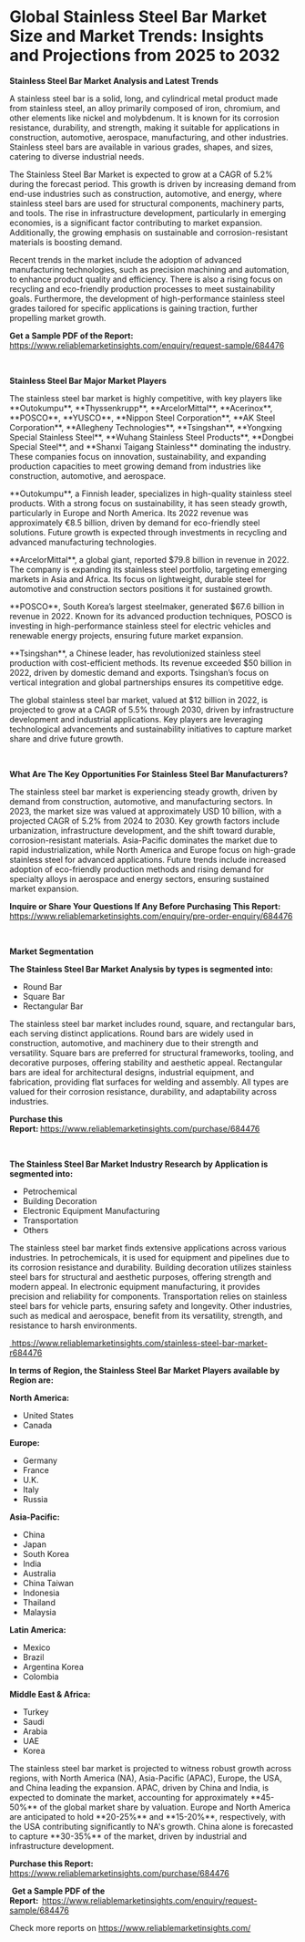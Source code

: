 <p><h1>Global Stainless Steel Bar Market Size and Market Trends: Insights and Projections from 2025 to 2032</h1></p><p><strong>Stainless Steel Bar Market Analysis and Latest Trends</strong></p>
<p><p>A stainless steel bar is a solid, long, and cylindrical metal product made from stainless steel, an alloy primarily composed of iron, chromium, and other elements like nickel and molybdenum. It is known for its corrosion resistance, durability, and strength, making it suitable for applications in construction, automotive, aerospace, manufacturing, and other industries. Stainless steel bars are available in various grades, shapes, and sizes, catering to diverse industrial needs.</p><p>The Stainless Steel Bar Market is expected to grow at a CAGR of 5.2% during the forecast period. This growth is driven by increasing demand from end-use industries such as construction, automotive, and energy, where stainless steel bars are used for structural components, machinery parts, and tools. The rise in infrastructure development, particularly in emerging economies, is a significant factor contributing to market expansion. Additionally, the growing emphasis on sustainable and corrosion-resistant materials is boosting demand.</p><p>Recent trends in the market include the adoption of advanced manufacturing technologies, such as precision machining and automation, to enhance product quality and efficiency. There is also a rising focus on recycling and eco-friendly production processes to meet sustainability goals. Furthermore, the development of high-performance stainless steel grades tailored for specific applications is gaining traction, further propelling market growth.</p></p>
<p><strong>Get a Sample PDF of the Report:&nbsp;</strong> <a href="https://www.reliablemarketinsights.com/enquiry/request-sample/684476?utm_campaign=1948&utm_medium=2&utm_source=Github&utm_content=ia&utm_term=20012025&utm_id=stainless-steel-bar">https://www.reliablemarketinsights.com/enquiry/request-sample/684476</a></p>
<p>&nbsp;</p>
<p><strong>Stainless Steel Bar Major Market Players</strong></p>
<p><p>The stainless steel bar market is highly competitive, with key players like **Outokumpu**, **Thyssenkrupp**, **ArcelorMittal**, **Acerinox**, **POSCO**, **YUSCO**, **Nippon Steel Corporation**, **AK Steel Corporation**, **Allegheny Technologies**, **Tsingshan**, **Yongxing Special Stainless Steel**, **Wuhang Stainless Steel Products**, **Dongbei Special Steel**, and **Shanxi Taigang Stainless** dominating the industry. These companies focus on innovation, sustainability, and expanding production capacities to meet growing demand from industries like construction, automotive, and aerospace.</p><p>**Outokumpu**, a Finnish leader, specializes in high-quality stainless steel products. With a strong focus on sustainability, it has seen steady growth, particularly in Europe and North America. Its 2022 revenue was approximately €8.5 billion, driven by demand for eco-friendly steel solutions. Future growth is expected through investments in recycling and advanced manufacturing technologies.</p><p>**ArcelorMittal**, a global giant, reported $79.8 billion in revenue in 2022. The company is expanding its stainless steel portfolio, targeting emerging markets in Asia and Africa. Its focus on lightweight, durable steel for automotive and construction sectors positions it for sustained growth.</p><p>**POSCO**, South Korea’s largest steelmaker, generated $67.6 billion in revenue in 2022. Known for its advanced production techniques, POSCO is investing in high-performance stainless steel for electric vehicles and renewable energy projects, ensuring future market expansion.</p><p>**Tsingshan**, a Chinese leader, has revolutionized stainless steel production with cost-efficient methods. Its revenue exceeded $50 billion in 2022, driven by domestic demand and exports. Tsingshan’s focus on vertical integration and global partnerships ensures its competitive edge.</p><p>The global stainless steel bar market, valued at $12 billion in 2022, is projected to grow at a CAGR of 5.5% through 2030, driven by infrastructure development and industrial applications. Key players are leveraging technological advancements and sustainability initiatives to capture market share and drive future growth.</p></p>
<p>&nbsp;</p>
<p><strong>What Are The Key Opportunities For Stainless Steel Bar Manufacturers?</strong></p>
<p><p>The stainless steel bar market is experiencing steady growth, driven by demand from construction, automotive, and manufacturing sectors. In 2023, the market size was valued at approximately USD 10 billion, with a projected CAGR of 5.2% from 2024 to 2030. Key growth factors include urbanization, infrastructure development, and the shift toward durable, corrosion-resistant materials. Asia-Pacific dominates the market due to rapid industrialization, while North America and Europe focus on high-grade stainless steel for advanced applications. Future trends include increased adoption of eco-friendly production methods and rising demand for specialty alloys in aerospace and energy sectors, ensuring sustained market expansion.</p></p>
<p><strong>Inquire or Share Your Questions If Any Before Purchasing This Report:</strong> <a href="https://www.reliablemarketinsights.com/enquiry/pre-order-enquiry/684476?utm_campaign=1948&utm_medium=2&utm_source=Github&utm_content=ia&utm_term=20012025&utm_id=stainless-steel-bar">https://www.reliablemarketinsights.com/enquiry/pre-order-enquiry/684476</a></p>
<p>&nbsp;</p>
<p><strong>Market Segmentation</strong></p>
<p><strong>The Stainless Steel Bar Market Analysis by types is segmented into:</strong></p>
<p><ul><li>Round Bar</li><li>Square Bar</li><li>Rectangular Bar</li></ul></p>
<p><p>The stainless steel bar market includes round, square, and rectangular bars, each serving distinct applications. Round bars are widely used in construction, automotive, and machinery due to their strength and versatility. Square bars are preferred for structural frameworks, tooling, and decorative purposes, offering stability and aesthetic appeal. Rectangular bars are ideal for architectural designs, industrial equipment, and fabrication, providing flat surfaces for welding and assembly. All types are valued for their corrosion resistance, durability, and adaptability across industries.</p></p>
<p><strong>Purchase this Report:&nbsp;</strong><a href="https://www.reliablemarketinsights.com/purchase/684476?utm_campaign=1948&utm_medium=2&utm_source=Github&utm_content=ia&utm_term=20012025&utm_id=stainless-steel-bar">https://www.reliablemarketinsights.com/purchase/684476</a></p>
<p>&nbsp;</p>
<p><strong>The Stainless Steel Bar Market Industry Research by Application is segmented into:</strong></p>
<p><ul><li>Petrochemical</li><li>Building Decoration</li><li>Electronic Equipment Manufacturing</li><li>Transportation</li><li>Others</li></ul></p>
<p><p>The stainless steel bar market finds extensive applications across various industries. In petrochemicals, it is used for equipment and pipelines due to its corrosion resistance and durability. Building decoration utilizes stainless steel bars for structural and aesthetic purposes, offering strength and modern appeal. In electronic equipment manufacturing, it provides precision and reliability for components. Transportation relies on stainless steel bars for vehicle parts, ensuring safety and longevity. Other industries, such as medical and aerospace, benefit from its versatility, strength, and resistance to harsh environments.</p></p>
<p><a href="https://www.reliablemarketinsights.com/stainless-steel-bar-market-r684476?utm_campaign=1948&utm_medium=2&utm_source=Github&utm_content=ia&utm_term=20012025&utm_id=stainless-steel-bar">&nbsp;https://www.reliablemarketinsights.com/stainless-steel-bar-market-r684476</a></p>
<p><strong>In terms of Region, the Stainless Steel Bar Market Players available by Region are:</strong></p>
<p>
    <p> <strong> North America: </strong>
        <ul>
            <li>United States</li>
            <li>Canada</li>
        </ul>
        </p> 
    <p> <strong> Europe: </strong>
        <ul>
            <li>Germany</li>
            <li>France</li>
            <li>U.K.</li>
            <li>Italy</li>
            <li>Russia</li>
        </ul>
        </p> 
    <p> <strong> Asia-Pacific: </strong>
        <ul>
            <li>China</li>
            <li>Japan</li>
            <li>South Korea</li>
            <li>India</li>
            <li>Australia</li>
            <li>China Taiwan</li>
            <li>Indonesia</li>
            <li>Thailand</li>
            <li>Malaysia</li>
        </ul>
        </p> 
    <p> <strong> Latin America: </strong>
        <ul>
            <li>Mexico</li>
            <li>Brazil</li>
            <li>Argentina Korea</li>
            <li>Colombia</li>
        </ul>
        </p> 
    <p> <strong> Middle East & Africa: </strong>
        <ul>
            <li>Turkey</li>
            <li>Saudi</li>
            <li>Arabia</li>
            <li>UAE</li>
            <li>Korea</li>
        </ul>
    </p>
    </p>
<p><p>The stainless steel bar market is projected to witness robust growth across regions, with North America (NA), Asia-Pacific (APAC), Europe, the USA, and China leading the expansion. APAC, driven by China and India, is expected to dominate the market, accounting for approximately **45-50%** of the global market share by valuation. Europe and North America are anticipated to hold **20-25%** and **15-20%**, respectively, with the USA contributing significantly to NA's growth. China alone is forecasted to capture **30-35%** of the market, driven by industrial and infrastructure development.</p></p>
<p><strong>Purchase this Report: </strong><a href="https://www.reliablemarketinsights.com/purchase/684476?utm_campaign=1948&utm_medium=2&utm_source=Github&utm_content=ia&utm_term=20012025&utm_id=stainless-steel-bar">https://www.reliablemarketinsights.com/purchase/684476</a></p>
<p>&nbsp;<strong>Get a Sample PDF of the Report:&nbsp;&nbsp;</strong><a href="https://www.reliablemarketinsights.com/enquiry/request-sample/684476?utm_campaign=1948&utm_medium=2&utm_source=Github&utm_content=ia&utm_term=20012025&utm_id=stainless-steel-bar">https://www.reliablemarketinsights.com/enquiry/request-sample/684476</a></p>
<p><strong></strong></p>
<p>Check more reports on <a href="https://www.reliablemarketinsights.com/?utm_campaign=1948&utm_medium=2&utm_source=Github&utm_content=ia&utm_term=20012025&utm_id=stainless-steel-bar">https://www.reliablemarketinsights.com/</a></p>